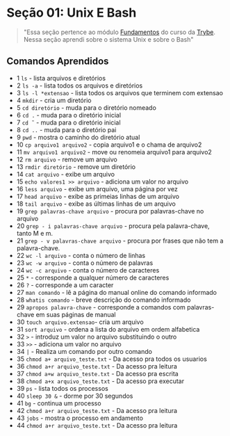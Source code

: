 # Seção 01: Unix E Bash

>"Essa seção pertence ao módulo [Fundamentos](https://github.com/Ruan-Portella/Trybe_Exercicios/tree/main/fundamentos) do curso da [Trybe](https://www.betrybe.com/). Nessa seção aprendi sobre o sistema Unix e sobre o Bash"

## Comandos Aprendidos

- 1 `ls` - lista arquivos e diretórios
- 2 `ls -a` - lista todos os arquivos e diretórios
- 3 `ls -l *extensao` - lista todos os arquivos que terminem com extensao
- 4 `mkdir` - cria um diretório
- 5 `cd diretório` - muda para o diretório nomeado
- 6 `cd .` - muda para o diretório inicial
- 7 `cd ˜` - muda para o diretório inicial
- 8 `cd ..` - muda para o diretório pai
- 9 `pwd` - mostra o caminho do diretório atual
- 10 `cp arquivo1 arquivo2` - copia arquivo1 e o chama de arquivo2
- 11 `mv arquivo1 arquivo2` - move ou renomeia arquivo1 para arquivo2
- 12 `rm arquivo` - remove um arquivo
- 13 `rmdir diretório` - remove um diretório 
- 14 `cat arquivo` - exibe um arquivo
- 15 `echo valores1 >> arquivo` - adiciona um valor no arquivo 
- 16 `less arquivo` - exibe um arquivo, uma página por vez
- 17 `head arquivo` - exibe as primeias linhas de um arquivo 
- 18 `tail arquivo` - exibe as últimas linhas de um arquivo
- 19 `grep palavras-chave arquivo` - procura por palavras-chave no arquivo
- 20 `grep - i palavras-chave arquivo` - procura pela palavra-chave, tanto M e m.
- 21 `grep - v palavras-chave arquivo` - procura por frases que não tem a palavra-chave.
- 22 `wc -l arquivo` - conta o número de linhas
- 23 `wc -w arquivo` - conta o número de palavras
- 24 `wc -c arquivo` - conta o número de caracteres
- 25 `*` - corresponde a qualquer número de caracteres
- 26 `?` - corresponde a um caracter
- 27 `man comando` - lê a página do manual online do comando informado
- 28 `whatis comando` - breve descrição do comando informado
- 29 `apropos palavra-chave` - corresponde a comandos com palavras-chave em suas páginas de manual
- 30 `touch arquivo.extensao`- cria um arquivo
- 31  `sort arquivo` - ordena a lista do arquivo em ordem alfabetica
- 32 `>` - introduz um valor no arquivo substituindo o outro
- 33 `>>` - adiciona um valor no arquivo
- 34 `|` - Realiza um comando por outro comando
- 35 `chmod a+ arquivo_teste.txt` - Da acesso pra todos os usuarios
- 36 `chmod a+r arquivo_teste.txt` - Da acesso pra leitura
- 37 `chmod a+w arquivo_teste.txt` - Da acesso pra escrita
- 38 `chmod a+x arquivo_teste.txt` - Da acesso pra executar
- 39 `ps` - lista todos os processos
- 40 `sleep 30 &` - dorme por 30 segundos
- 41 `bg` - continua um processo 
- 42 `chmod a+r arquivo_teste.txt` - Da acesso pra leitura
- 43 `jobs` - mostra o processo em andamento
- 44 `chmod a+r arquivo_teste.txt` - Da acesso pra leitura

